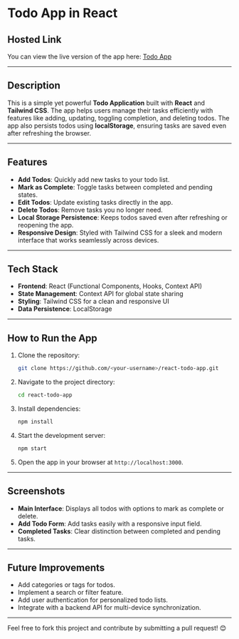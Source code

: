 # Todo App in React

## Hosted Link
You can view the live version of the app here: [Todo App](https://sage-pasca-04291f.netlify.app/)

---

## Description
This is a simple yet powerful **Todo Application** built with **React** and **Tailwind CSS**. The app helps users manage their tasks efficiently with features like adding, updating, toggling completion, and deleting todos. The app also persists todos using **localStorage**, ensuring tasks are saved even after refreshing the browser.

---

## Features
- **Add Todos**: Quickly add new tasks to your todo list.
- **Mark as Complete**: Toggle tasks between completed and pending states.
- **Edit Todos**: Update existing tasks directly in the app.
- **Delete Todos**: Remove tasks you no longer need.
- **Local Storage Persistence**: Keeps todos saved even after refreshing or reopening the app.
- **Responsive Design**: Styled with Tailwind CSS for a sleek and modern interface that works seamlessly across devices.

---

## Tech Stack
- **Frontend**: React (Functional Components, Hooks, Context API)
- **State Management**: Context API for global state sharing
- **Styling**: Tailwind CSS for a clean and responsive UI
- **Data Persistence**: LocalStorage

---

## How to Run the App
1. Clone the repository:
   ```bash
   git clone https://github.com/<your-username>/react-todo-app.git
   ```
2. Navigate to the project directory:
   ```bash
   cd react-todo-app
   ```
3. Install dependencies:
   ```bash
   npm install
   ```
4. Start the development server:
   ```bash
   npm start
   ```
5. Open the app in your browser at `http://localhost:3000`.

---

## Screenshots
- **Main Interface**: Displays all todos with options to mark as complete or delete.
- **Add Todo Form**: Add tasks easily with a responsive input field.
- **Completed Tasks**: Clear distinction between completed and pending tasks.

---

## Future Improvements
- Add categories or tags for todos.
- Implement a search or filter feature.
- Add user authentication for personalized todo lists.
- Integrate with a backend API for multi-device synchronization.

---

Feel free to fork this project and contribute by submitting a pull request! 😊

